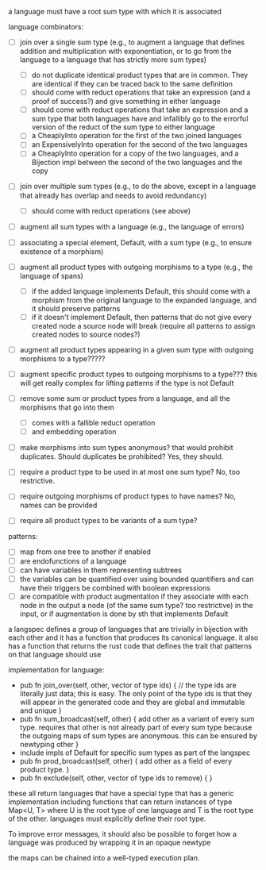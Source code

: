 a language must have a root sum type with which it is associated

language combinators:

- [ ] join over a single sum type (e.g., to augment a language that defines addition and multiplication with exponentiation, or to go from the language to a language that has strictly more sum types)
  - [ ] do not duplicate identical product types that are in common. They are identical if they can be traced back to the same definition
  - [ ] should come with reduct operations that take an expression (and a proof of success?) and give something in either language
  - [ ] should come with reduct operations that take an expression and a sum type that both languages have and infallibly go to the errorful version of the reduct of the sum type to either language
  - [ ] a CheaplyInto operation for the first of the two joined languages
  - [ ] an ExpensivelyInto operation for the second of the two languages
  - [ ] a CheaplyInto operation for a copy of the two languages, and a Bijection impl between the second of the two languages and the copy
- [ ] join over multiple sum types (e.g., to do the above, except in a language that already has overlap and needs to avoid redundancy)
  - [ ] should come with reduct operations (see above)
- [ ] augment all sum types with a language (e.g., the language of errors)
- [ ] associating a special element, Default, with a sum type (e.g., to ensure existence of a morphism)
- [ ] augment all product types with outgoing morphisms to a type (e.g., the language of spans)
  - [ ] if the added language implements Default, this should come with a morphism from the original language to the expanded language, and it should preserve patterns
  - [ ] if it doesn't implement Default, then patterns that do not give every created node a source node will break (require all patterns to assign created nodes to source nodes?)
- [ ] augment all product types appearing in a given sum type with outgoing morphisms to a type?????
- [ ] augment specific product types to outgoing morphisms to a type??? this will get really complex for lifting patterns if the type is not Default
- [ ] remove some sum or product types from a language, and all the morphisms that go into them

  - [ ] comes with a fallible reduct operation
  - [ ] and embedding operation

- [ ] make morphisms into sum types anonymous? that would prohibit duplicates. Should duplicates be prohibited? Yes, they should.
- [ ] require a product type to be used in at most one sum type? No, too restrictive.
- [ ] require outgoing morphisms of product types to have names? No, names can be provided
- [ ] require all product types to be variants of a sum type?

patterns:

- [ ] map from one tree to another if enabled
- [ ] are endofunctions of a language
- [ ] can have variables in them representing subtrees
- [ ] the variables can be quantified over using bounded quantifiers and can have their triggers be combined with boolean expressions
- [ ] are compatible with product augmentation if they associate with each node in the output a node (of the same sum type? too restrictive) in the input, or if augmentation is done by sth that implements Default

a langspec defines a group of languages that are trivially in bijection with each other and it has a function that produces its canonical language. it also has a function that returns the rust code that defines the trait that patterns on that language should use

implementation for language:

- pub fn join_over(self, other, vector of type ids) { // the type ids are literally just data; this is easy. The only point of the type ids is that they will appear in the generated code and they are global and immutable and unique }
- pub fn sum_broadcast(self, other) { add other as a variant of every sum type. requires that other is not already part of every sum type because the outgoing maps of sum types are anonymous. this can be ensured by newtyping other }
- include impls of Default for specific sum types as part of the langspec
- pub fn prod_broadcast(self, other) { add other as a field of every product type. }
- pub fn exclude(self, other, vector of type ids to remove) { }

these all return languages that have a special type that has a generic implementation including functions that can return instances of type Map<U, T> where U is the root type of one language and T is the root type of the other. languages must explicitly define their root type.

To improve error messages, it should also be possible to forget how a language was produced by wrapping it in an opaque newtype

the maps can be chained into a well-typed execution plan.
